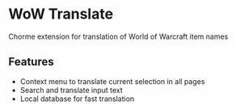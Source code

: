# WoW Translate

Chorme extension for translation of World of Warcraft item names

## Features
* Context menu to translate current selection in all pages
* Search and translate input text
* Local database for fast translation